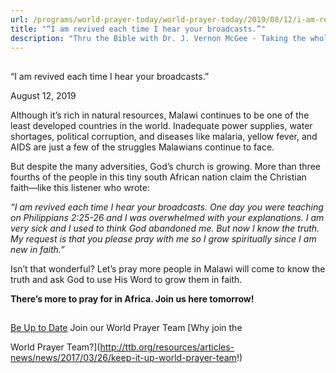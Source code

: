 ```yaml
---
url: /programs/world-prayer-today/world-prayer-today/2019/08/12/i-am-revived-each-time-i-hear-your-broadcasts-
title: "“I am revived each time I hear your broadcasts.”"
description: "Thru the Bible with Dr. J. Vernon McGee - Taking the whole Word to the whole world"
---
```







## 
 “I am revived each time I hear your broadcasts.”


August 12, 2019




Although it’s rich in natural resources, Malawi continues to be one of the least developed countries in the world. Inadequate power supplies, water shortages, political corruption, and diseases like malaria, yellow fever, and AIDS are just a few of the struggles Malawians continue to face.


But despite the many adversities, God’s church is growing. More than three fourths of the people in this tiny south African nation claim the Christian faith—like this listener who wrote:


*“I am revived each time I hear your broadcasts. One day you were teaching on Philippians 2:25-26 and I was overwhelmed with your explanations. I am very sick and I used to think God abandoned me. But now I know the truth. My request is that you please pray with me so I grow spiritually since I am new in faith.”*


Isn’t that wonderful? Let’s pray more people in Malawi will come to know the truth and ask God to use His Word to grow them in faith.


**There’s more to pray for in Africa. Join us here tomorrow!**







## 




[Be Up to Date](http://feeds.feedburner.com/WorldPrayerToday "World Prayer Today RSS Feed")
Join our World Prayer Team
[Why join the  

World Prayer Team?](http://ttb.org/resources/articles-news/news/2017/03/26/keep-it-up-world-prayer-team!)




